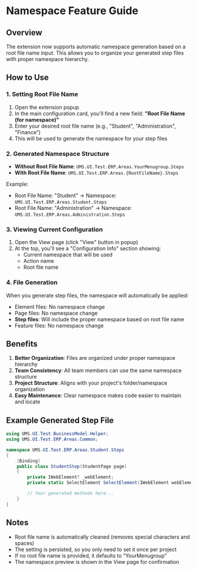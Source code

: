 # Namespace Feature Guide

## Overview
The extension now supports automatic namespace generation based on a root file name input. This allows you to organize your generated step files with proper namespace hierarchy.

## How to Use

### 1. Setting Root File Name
1. Open the extension popup
2. In the main configuration card, you'll find a new field: **"Root File Name (for namespace)"**
3. Enter your desired root file name (e.g., "Student", "Administration", "Finance")
4. This will be used to generate the namespace for your step files

### 2. Generated Namespace Structure
- **Without Root File Name**: `UMS.UI.Test.ERP.Areas.YourMenugroup.Steps`
- **With Root File Name**: `UMS.UI.Test.ERP.Areas.{RootFileName}.Steps`

Example:
- Root File Name: "Student" → Namespace: `UMS.UI.Test.ERP.Areas.Student.Steps`
- Root File Name: "Administration" → Namespace: `UMS.UI.Test.ERP.Areas.Administration.Steps`

### 3. Viewing Current Configuration
1. Open the View page (click "View" button in popup)
2. At the top, you'll see a "Configuration Info" section showing:
   - Current namespace that will be used
   - Action name
   - Root file name

### 4. File Generation
When you generate step files, the namespace will automatically be applied:
- Element files: No namespace change
- Page files: No namespace change  
- **Step files**: Will include the proper namespace based on root file name
- Feature files: No namespace change

## Benefits

1. **Better Organization**: Files are organized under proper namespace hierarchy
2. **Team Consistency**: All team members can use the same namespace structure
3. **Project Structure**: Aligns with your project's folder/namespace organization
4. **Easy Maintenance**: Clear namespace makes code easier to maintain and locate

## Example Generated Step File

```csharp
using UMS.UI.Test.BusinessModel.Helper;
using UMS.UI.Test.ERP.Areas.Common;

namespace UMS.UI.Test.ERP.Areas.Student.Steps
{
    [Binding]
    public class StudentStep(StudentPage page)
    {
        private IWebElement? _webElement;
        private static SelectElement SelectElement(IWebElement webElement) => new(webElement);

        // Your generated methods here...
    }
}
```

## Notes

- Root file name is automatically cleaned (removes special characters and spaces)
- The setting is persisted, so you only need to set it once per project
- If no root file name is provided, it defaults to "YourMenugroup"
- The namespace preview is shown in the View page for confirmation
